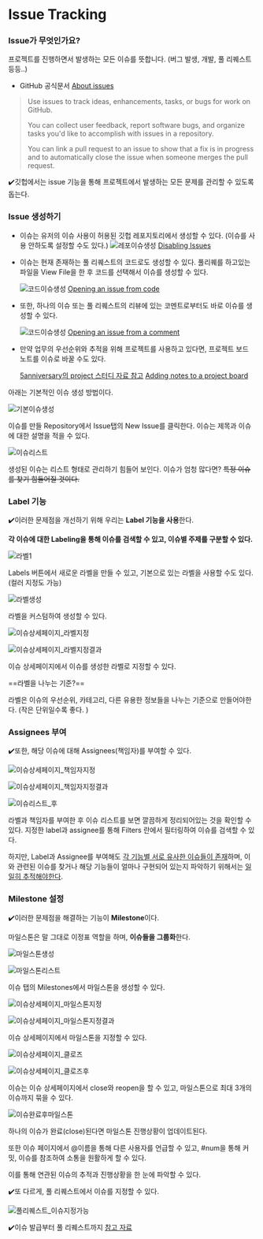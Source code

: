 # Issue Tracking

### Issue가 무엇인가요?

프로젝트를 진행하면서 발생하는 모든 이슈를 뜻합니다.
(버그 발생, 개발, 풀 리퀘스트 등등..)



* GitHub 공식문서 [About issues](https://help.github.com/en/github/managing-your-work-on-github/about-issues)

> Use issues to track ideas, enhancements, tasks, or bugs for work on GitHub.
>
> You can collect user feedback, report software bugs, and organize tasks you'd like to accomplish with issues in a repository.
>
> You can link a pull request to an issue to show that a fix is in progress and to automatically close the issue when someone merges the pull request.



✔️깃헙에서는 issue 기능을 통해 프로젝트에서 발생하는 모든 문제를 관리할 수 있도록 돕는다. 



### Issue 생성하기

* 이슈는 유저의 이슈 사용이 허용된 깃헙 레포지토리에서 생성할 수 있다. (이슈를 사용 안하도록 설정할 수도 있다.)
  ![레포이슈생성](/Github-Issues-Imgs/레포이슈생성.png)
  [Disabling Issues](https://help.github.com/en/github/managing-your-work-on-github/disabling-issues)

* 이슈는 현재 존재하는 풀 리퀘스트의 코드로도 생성할 수 있다.
  풀리퀘를 하고있는 파일을 View File을 한 후 코드를 선택해서 이슈를 생성할 수 있다.

  ![코드이슈생성](/Github-Issues-Imgs/코드이슈생성.png)
  [Opening an issue from code](https://help.github.com/en/github/managing-your-work-on-github/opening-an-issue-from-code)

* 또한, 하나의 이슈 또는 풀 리퀘스트의 리뷰에 있는 코멘트로부터도 바로 이슈를 생성할 수 있다.

  ![코드이슈생성](/Github-Issues-Imgs/코멘트이슈생성.png)
  [Opening an issue from a comment](https://help.github.com/en/github/managing-your-work-on-github/opening-an-issue-from-a-comment)

* 만약 업무의 우선순위와 추적을 위해 프로젝트를 사용하고 있다면, 프로젝트 보드 노트를 이슈로 바꿀 수도 있다.

  [5anniversary의 project  스터디 자료 참고](https://github.com/soogoon/Github-Cookbook/blob/master/About-Git-Project.md)
  [Adding notes to a project board](https://help.github.com/en/github/managing-your-work-on-github/adding-notes-to-a-project-board#converting-a-note-to-an-issue)



아래는 기본적인 이슈 생성 방법이다.

![기본이슈생성](/Github-Issues-Imgs/기본이슈생성.png)

이슈를 만들 Repository에서 Issue탭의 New Issue를 클릭한다.
이슈는 제목과 이슈에 대한 설명을 적을 수 있다.



![이슈리스트](/Github-Issues-Imgs/이슈리스트.png)

생성된 이슈는 리스트 형태로 관리하기 힘들어 보인다. 
이슈가 엄청 많다면? ~~특정 이슈를 찾기 힘들어질 것이다.~~



### Label 기능

✔️이러한 문제점을 개선하기 위해 우리는 **Label 기능을 사용**한다. 

**각 이슈에 대한 Labeling을 통해 이슈를 검색할 수 있고, 이슈별 주제를 구분할 수 있다.**

![라벨1](/Github-Issues-Imgs/라벨1.png)

Labels 버튼에서 새로운 라벨을 만들 수 있고, 기본으로 있는 라벨을 사용할 수도 있다. (컬러 지정도 가능)



![라벨생성](/Github-Issues-Imgs/라벨생성.png)

라벨을 커스텀하여 생성할 수 있다.



![이슈상세페이지_라벨지정](/Github-Issues-Imgs/이슈상세페이지_라벨지정.png)

![이슈상세페이지_라벨지정결과](/Github-Issues-Imgs/이슈상세페이지_라벨지정결과.png)

이슈 상세페이지에서 이슈를 생성한 라벨로 지정할 수 있다.

==라벨을 나누는 기준?==

라벨은 이슈의 우선순위, 카테고리, 다른 유용한 정보들을 나누는 기준으로 만들어야한다.
(작은 단위일수록 좋다. )



### Assignees 부여

✔️또한, 해당 이슈에 대해 Assignees(책임자)를 부여할 수 있다.

![이슈상세페이지_책임자지정](/Github-Issues-Imgs/이슈상세페이지_책임자지정.png)

![이슈상세페이지_책임자지정결과](/Github-Issues-Imgs/이슈상세페이지_책임자지정결과.png)



![이슈리스트_후](/Github-Issues-Imgs/이슈리스트_후.png)

라벨과 책임자를 부여한 후 이슈 리스트를 보면 깔끔하게 정리되어있는 것을 확인할 수 있다.
지정한 label과 assignee를 통해 Filters 란에서 필터링하여 이슈를 검색할 수 있다.



하지만, Label과 Assignee를 부여해도 <u>각 기능별 서로 유사한 이슈들이 존재</u>하며, 이와 관련된 이슈를 찾거나 해당 기능들이 얼마나 구현되어 있는지 파악하기 위해서는 <u>일일히 추적해야한다</u>.



### Milestone 설정

✔️이러한 문제점을 해결하는 기능이 **Milestone**이다. 

마일스톤은 말 그대로 이정표 역할을 하며, **이슈들을 그룹화**한다.

![마일스톤생성](/Github-Issues-Imgs/마일스톤생성.png)

![마일스톤리스트](/Github-Issues-Imgs/마일스톤리스트.png)

이슈 탭의 Milestones에서 마일스톤을 생성할 수 있다.



![이슈상세페이지_마일스톤지정](/Github-Issues-Imgs/이슈상세페이지_마일스톤지정.png)

![이슈상세페이지_마일스톤지정결과](/Github-Issues-Imgs/이슈상세페이지_마일스톤지정결과.png)

이슈 상세페이지에서 마일스톤을 지정할 수 있다.



![이슈상세페이지_클로즈](/Github-Issues-Imgs/이슈상세페이지_클로즈.png)

![이슈상세페이지_클로즈후](/Github-Issues-Imgs/이슈상세페이지_클로즈후.png)

이슈는 이슈 상세페이지에서 close와 reopen을 할 수 있고, 마일스톤으로 최대 3개의 이슈까지 묶을 수 있다.



![이슈완료후마일스톤](/Github-Issues-Imgs/이슈완료후마일스톤.png)

하나의 이슈가 완료(close)된다면 마일스톤 진행상황이 업데이트된다.

또한 이슈 페이지에서 @이름을 통해 다른 사용자를 언급할 수 있고, #num을 통해 커밋, 이슈를 참조하여 소통을 원활하게 할 수 있다.

이를 통해 연관된 이슈의 추적과 진행상황을 한 눈에 파악할 수 있다.



✔️또 다르게, 풀 리퀘스트에서 이슈를 지정할 수 있다.

![풀리퀘스트_이슈지정가능](/Github-Issues-Imgs/풀리퀘스트_이슈지정가능.png)



✔️이슈 발급부터 풀 리퀘스트까지 [참고 자료](https://www.popit.kr/github로-프로젝트-관리하기-part1-이슈-발급-부터-코드리뷰까/)
